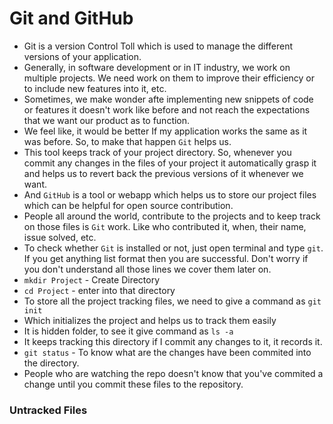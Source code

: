 # Git and GitHub
- Git is a version Control Toll which is used to manage the different versions of your application. 
- Generally, in software development or in IT industry, we work on multiple projects. We need work on them to improve their efficiency or to include new features into it, etc. 
- Sometimes, we make wonder afte implementing new snippets of code or features it doesn't work like before and not reach the expectations that we want our product as to function.
- We feel like, it would be better If my application works the same as it was before. So, to make that happen `Git` helps us. 
- This tool keeps track of your project directory. So, whenever you commit any changes in the files of your project it automatically grasp it and helps us to revert back the previous versions of it whenever we want. 
- And `GitHub` is a tool or webapp which helps us to store our project files which can be helpful for open source contribution. 
- People all around the world, contribute to the projects and to keep track on those files is `Git` work. Like who contributed it, when, their name, issue solved, etc. 
- To check whether `Git` is installed or not, just open terminal and type `git`. If you get anything list format then you are successful. Don't worry if you don't understand all those lines we cover them later on.
- `mkdir Project` - Create Directory
- `cd Project` - enter into that directory
- To store all the project tracking files, we need to give a command as `git init`
- Which initializes the project and helps us to track them easily 
- It is hidden folder, to see it give command as `ls -a` 
- It keeps tracking this directory if I commit any changes to it, it records it. 
- `git status` - To know what are the changes have been commited into the directory. 
- People who are watching the repo doesn't know that you've commited a change until you commit these files to the repository. 
### Untracked Files
